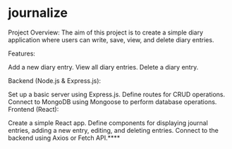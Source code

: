 # journalize

Project Overview:
The aim of this project is to create a simple diary application where users can write, save, view, and delete diary entries.

Features:

Add a new diary entry.
View all diary entries.
Delete a diary entry.


Backend (Node.js & Express.js):

Set up a basic server using Express.js.
Define routes for CRUD operations.
Connect to MongoDB using Mongoose to perform database operations.
Frontend (React):

Create a simple React app.
Define components for displaying journal entries, adding a new entry, editing, and deleting entries.
Connect to the backend using Axios or Fetch API.****
